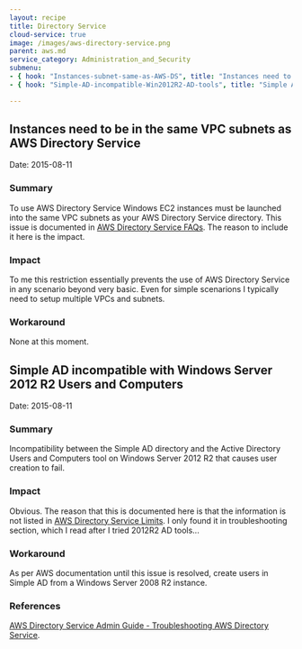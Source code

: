 ```yaml
---
layout: recipe
title: Directory Service
cloud-service: true
image: /images/aws-directory-service.png
parent: aws.md
service_category: Administration_and_Security
submenu:
- { hook: "Instances-subnet-same-as-AWS-DS", title: "Instances need to be in the same VPC subnets as AWS Directory Service" }
- { hook: "Simple-AD-incompatible-Win2012R2-AD-tools", title: "Simple AD incompatible with Windows Server 2012 R2 Users and Computers" }

---
```

## Instances need to be in the same VPC subnets as AWS Directory Service<a name="Instances-subnet-same-as-AWS-DS">&nbsp;</a> 
Date: 2015-08-11

### Summary
To use AWS Directory Service Windows EC2 instances must be launched into the same VPC subnets as your AWS Directory Service directory. This issue is documented in [AWS Directory Service FAQs](http://aws.amazon.com/directoryservice/faqs/). The reason to include it here is the impact.

### Impact
To me this restriction essentially prevents the use of AWS Directory Service in any scenario beyond very basic. Even for simple scenarions I typically need to setup multiple VPCs and subnets.

### Workaround
None at this moment.

## Simple AD incompatible with Windows Server 2012 R2 Users and Computers<a name="Simple-AD-incompatible-Win2012R2-AD-tools">&nbsp;</a> 
Date: 2015-08-11

### Summary
Incompatibility between the Simple AD directory and the Active Directory Users and Computers tool on Windows Server 2012 R2 that causes user creation to fail.

### Impact
Obvious. The reason that this is documented here is that the information is not listed in [AWS Directory Service Limits](http://docs.aws.amazon.com/directoryservice/latest/adminguide/limits.html). I only found it in troubleshooting section, which I read after I tried 2012R2 AD tools...

### Workaround
As per AWS documentation until this issue is resolved, create users in Simple AD from a Windows Server 2008 R2 instance.

### References
[AWS Directory Service Admin Guide - Troubleshooting AWS Directory Service](http://docs.aws.amazon.com/directoryservice/latest/adminguide/admin_troubleshooting.html#win2012r2_user_create_fails).


